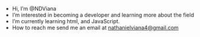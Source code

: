 - Hi, I’m @NDViana
- I’m interested in becoming a developer and learning more about the field
- I’m currently learning html, and JavaScript.
- How to reach me send me an email at nathanielviana4@gmail.com

<!---
NDViana/NDViana is a ✨ special ✨ repository because its `README.md` (this file) appears on your GitHub profile.
You can click the Preview link to take a look at your changes.
--->
